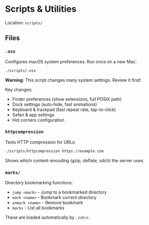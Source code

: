 # Scripts & Utilities

Location: `scripts/`

## Files

### `.osx`
Configures macOS system preferences. Run once on a new Mac:
```zsh
./scripts/.osx
```

**Warning**: This script changes many system settings. Review it first!

Key changes:
- Finder preferences (show extensions, full POSIX path)
- Dock settings (auto-hide, fast animations)
- Keyboard & trackpad (fast repeat rate, tap-to-click)
- Safari & app settings
- Hot corners configuration

### `httpcompression`
Tests HTTP compression for URLs:
```zsh
./scripts/httpcompression https://example.com
```

Shows which content-encoding (gzip, deflate, sdch) the server uses.

### `marks/`
Directory bookmarking functions:
- `jump <mark>` - Jump to a bookmarked directory
- `mark <name>` - Bookmark current directory
- `unmark <name>` - Remove bookmark
- `marks` - List all bookmarks

These are loaded automatically by `.zshrc`.
